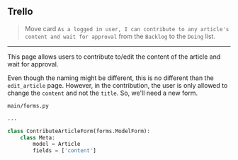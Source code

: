 ## Trello
> Move card `As a logged in user, I can contribute to any article's content and wait for approval` from the `Backlog` to the `Doing` list.
___


This page allows users to contribute to/edit the content of the article and wait for approval. 

Even though the naming might be different, this is no different than the `edit_article` page. However, in the contribution, the user is only allowed to change the `content` and not the `title`. So, we'll need a new form.

`main/forms.py`
```python
...

class ContributeArticleForm(forms.ModelForm):
    class Meta:
        model = Article
        fields = ['content']
```
